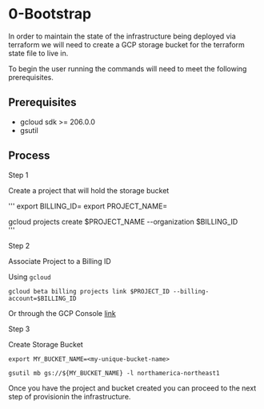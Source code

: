 # 0-Bootstrap

In order to maintain the state of the infrastructure being deployed via terraform we will need to create a GCP storage bucket for the terraform state file to live in.

To begin the user running the commands will need to meet the following prerequisites.

## Prerequisites

- gcloud sdk >= 206.0.0
- gsutil

## Process

Step 1

Create a project that will hold the storage bucket

'''
export BILLING_ID=<your-billing-id>
export PROJECT_NAME=<storage-project>

gcloud projects create $PROJECT_NAME --organization $BILLING_ID\
'''

Step 2

Associate Project to a Billing ID

Using `gcloud`
```
gcloud beta billing projects link $PROJECT_ID --billing-account=$BILLING_ID
```

Or through the GCP Console [link](https://cloud.google.com/billing/docs/how-to/modify-project#enable_billing_for_a_project)


Step 3

Create Storage Bucket

```
export MY_BUCKET_NAME=<my-unique-bucket-name>

gsutil mb gs://${MY_BUCKET_NAME} -l northamerica-northeast1

```

Once you have the project and bucket created you can proceed to the next step of provisionin the infrastructure.
